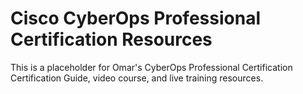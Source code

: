 # Cisco CyberOps Professional Certification Resources
This is a placeholder for Omar's CyberOps Professional Certification Certification Guide, video course, and live training resources.
